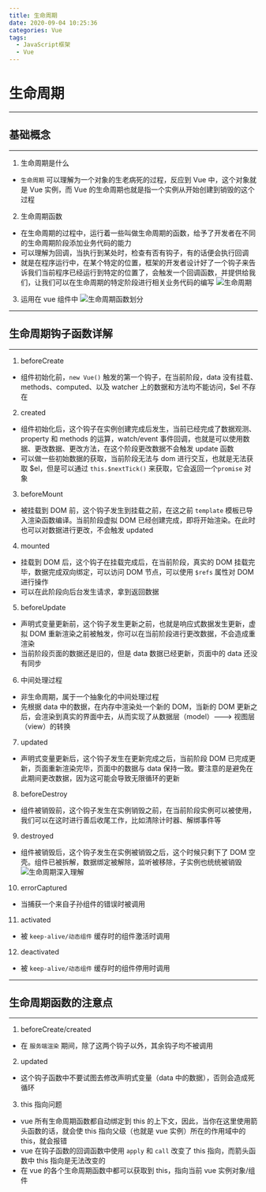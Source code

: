 ```yaml
---
title: 生命周期
date: 2020-09-04 10:25:36
categories: Vue
tags:
  - JavaScript框架
  - Vue
---
```


<!-- more -->

# 生命周期

---

## 基础概念

---

1. 生命周期是什么

- `生命周期` 可以理解为一个对象的生老病死的过程，反应到 Vue 中，这个对象就是 Vue 实例，而 Vue 的生命周期也就是指一个实例从开始创建到销毁的这个过程

2. 生命周期函数

- 在生命周期的过程中，运行着一些叫做生命周期的函数，给予了开发者在不同的生命周期阶段添加业务代码的能力
- 可以理解为回调，当执行到某处时，检查有否有钩子，有的话便会执行回调
- 就是在程序运行中，在某个特定的位置，框架的开发者设计好了一个钩子来告诉我们当前程序已经运行到特定的位置了，会触发一个回调函数，并提供给我们，让我们可以在生命周期的特定阶段进行相关业务代码的编写 ![生命周期](./vueImg/SMZQ.jpg)

3. 运用在 vue 组件中 ![生命周期函数划分](./vueImg/SMZQHF.jpg)

---

## 生命周期钩子函数详解

---

1. beforeCreate

- 组件初始化前，`new Vue()` 触发的第一个钩子，在当前阶段，data 没有挂载、methods、computed、以及 watcher 上的数据和方法均不能访问，$el 不存在

2. created

- 组件初始化后，这个钩子在实例创建完成后发生，当前已经完成了数据观测、property 和 methods 的运算，watch/event 事件回调，也就是可以使用数据、更改数据、更改方法，在这个阶段更改数据不会触发 update 函数
- 可以做一些初始数据的获取，当前阶段无法与 dom 进行交互，也就是无法获取 \$el，但是可以通过 `this.$nextTick()` 来获取，它会返回一个`promise` 对象

3. beforeMount

- 被挂载到 DOM 前，这个钩子发生到挂载之前，在这之前 `template` 模板已导入渲染函数编译。当前阶段虚拟 DOM 已经创建完成，即将开始渲染。在此时也可以对数据进行更改，不会触发 updated

4. mounted

- 挂载到 DOM 后，这个钩子在挂载完成后，在当前阶段，真实的 DOM 挂载完毕，数据完成双向绑定，可以访问 DOM 节点，可以使用 `$refs` 属性对 DOM 进行操作
- 可以在此阶段向后台发生请求，拿到返回数据

5. beforeUpdate

- 声明式变量更新前，这个钩子发生更新之前，也就是响应式数据发生更新，虚拟 DOM 重新渲染之前被触发，你可以在当前阶段进行更改数据，不会造成重渲染
- 当前阶段页面的数据还是旧的，但是 data 数据已经更新，页面中的 data 还没有同步

6. 中间处理过程

- 非生命周期，属于一个抽象化的中间处理过程
- 先根据 data 中的数据，在内存中渲染处一个新的 DOM，当新的 DOM 更新之后，会渲染到真实的界面中去，从而实现了从数据层（model）---> 视图层（view）的转换

7. updated

- 声明式变量更新后，这个钩子发生在更新完成之后，当前阶段 DOM 已完成更新，页面重新渲染完毕，页面中的数据与 data 保持一致。要注意的是避免在此期间更改数据，因为这可能会导致无限循环的更新

8. beforeDestroy

- 组件被销毁前，这个钩子发生在实例销毁之前，在当前阶段实例可以被使用，我们可以在这时进行善后收尾工作，比如清除计时器、解绑事件等

9. destroyed

- 组件被销毁后，这个钩子发生在实例被销毁之后，这个时候只剩下了 DOM 空壳。组件已被拆解，数据绑定被解除，监听被移除，子实例也统统被销毁 ![生命周期深入理解](./vueImg/SMZQSRLJ.jpg)

10. errorCaptured <Badge text="不常用" type="tip"/>

- 当捕获一个来自子孙组件的错误时被调用

11. activated <Badge text="不常用" type="tip"/>

- 被 `keep-alive/动态组件` 缓存时的组件激活时调用

12. deactivated <Badge text="不常用" type="tip"/>

- 被 `keep-alive/动态组件` 缓存时的组件停用时调用

---

## 生命周期函数的注意点

---

1. beforeCreate/created

- 在 `服务端渲染` 期间，除了这两个钩子以外，其余钩子均不被调用

2. updated

- 这个钩子函数中不要试图去修改声明式变量（data 中的数据），否则会造成死循环

3. this 指向问题

- vue 所有生命周期函数都自动绑定到 this 的上下文，因此，当你在这里使用箭头函数的话，就会使 this 指向父级（也就是 vue 实例）所在的作用域中的 this，就会报错
- vue 在钩子函数的回调函数中使用 `apply` 和 `call` 改变了 this 指向，而箭头函数中 this 指向是无法改变的
- 在 vue 的各个生命周期函数中都可以获取到 this，指向当前 vue 实例对象/组件

